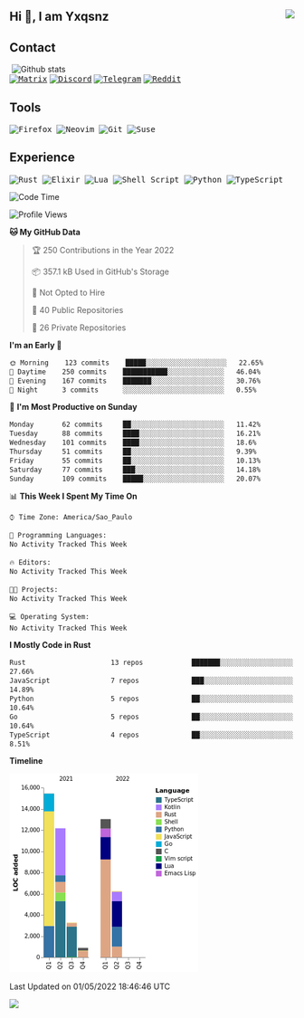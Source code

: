 Hi 👋, I am Yxqsnz     <img align=right src="https://gpvc.arturio.dev/yxqsnz"/> 
---
## Contact

<img src="https://github-readme-stats-eight-theta.vercel.app/api?username=yxqsnz&show_icons=true&theme=onedark&include_all_commits=true&count_private=true&hide_border=true" align="right"
     alt="Github stats" width="500">

[<kbd>![Matrix](https://img.shields.io/badge/Matrix-25D366?style=for-the-badge&logo=element&logoColor=white)](https://matrix.to/#/@awakinos:matrix.org)
[<kbd>![Discord](https://img.shields.io/badge/Discord-7289DA?style=for-the-badge&logo=discord&logoColor=white)</kbd>](https://discord.com/users/615176567567548446)
[<kbd>![Telegram](https://img.shields.io/badge/Telegram-2CA5E0?style=for-the-badge&logo=telegram&logoColor=white)](https://t.me/yxqsnz)
[<kbd>![Reddit](https://img.shields.io/badge/Reddit-FF4500?style=for-the-badge&logo=reddit&logoColor=white)](https://reddit.com/user/yxqsnz)

## Tools
<kbd> ![Firefox](https://img.shields.io/badge/Firefox-FF7139?style=for-the-badge&logo=Firefox-Browser&logoColor=white) </kbd>
<kbd> ![Neovim](https://img.shields.io/badge/NeoVim-%2357A143.svg?&style=for-the-badge&logo=neovim&logoColor=white) </kbd>
<kbd> ![Git](https://img.shields.io/badge/git-%23F05033.svg?style=for-the-badge&logo=git&logoColor=white) </kbd>
<kbd> ![Suse](https://img.shields.io/badge/Open_SUSE-0C322C?style=for-the-badge&logo=SUSE&logoColor=white) </kbd>
## Experience
<kbd> ![Rust](https://img.shields.io/badge/rust-%23000000.svg?style=for-the-badge&logo=rust&logoColor=white) </kbd>
<kbd> ![Elixir](https://img.shields.io/badge/elixir-%234B275F.svg?style=for-the-badge&logo=elixir&logoColor=white) </kbd>
<kbd> ![Lua](https://img.shields.io/badge/Lua-2C2D72?style=for-the-badge&logo=lua&logoColor=white) </kbd>
<kbd> ![Shell Script](https://img.shields.io/badge/shell_script-%23121011.svg?style=for-the-badge&logo=gnu-bash&logoColor=white) </kbd>
<kbd> ![Python](https://img.shields.io/badge/python-3670A0?style=for-the-badge&logo=python&logoColor=ffdd54) </kbd>
<kbd> ![TypeScript](https://img.shields.io/badge/typescript-%23007ACC.svg?style=for-the-badge&logo=typescript&logoColor=white) </kbd>

<!--START_SECTION:waka-->
![Code Time](http://img.shields.io/badge/Code%20Time-1%20hr%2049%20mins-blue)

![Profile Views](http://img.shields.io/badge/Profile%20Views-82-blue)

**🐱 My GitHub Data** 

> 🏆 250 Contributions in the Year 2022
 > 
> 📦 357.1 kB Used in GitHub's Storage 
 > 
> 🚫 Not Opted to Hire
 > 
> 📜 40 Public Repositories 
 > 
> 🔑 26 Private Repositories  
 > 
**I'm an Early 🐤** 

```text
🌞 Morning    123 commits    █████░░░░░░░░░░░░░░░░░░░░   22.65% 
🌆 Daytime    250 commits    ███████████░░░░░░░░░░░░░░   46.04% 
🌃 Evening    167 commits    ███████░░░░░░░░░░░░░░░░░░   30.76% 
🌙 Night      3 commits      ░░░░░░░░░░░░░░░░░░░░░░░░░   0.55%

```
📅 **I'm Most Productive on Sunday** 

```text
Monday       62 commits     ██░░░░░░░░░░░░░░░░░░░░░░░   11.42% 
Tuesday      88 commits     ████░░░░░░░░░░░░░░░░░░░░░   16.21% 
Wednesday    101 commits    ████░░░░░░░░░░░░░░░░░░░░░   18.6% 
Thursday     51 commits     ██░░░░░░░░░░░░░░░░░░░░░░░   9.39% 
Friday       55 commits     ██░░░░░░░░░░░░░░░░░░░░░░░   10.13% 
Saturday     77 commits     ███░░░░░░░░░░░░░░░░░░░░░░   14.18% 
Sunday       109 commits    █████░░░░░░░░░░░░░░░░░░░░   20.07%

```


📊 **This Week I Spent My Time On** 

```text
⌚︎ Time Zone: America/Sao_Paulo

💬 Programming Languages: 
No Activity Tracked This Week

🔥 Editors: 
No Activity Tracked This Week

🐱‍💻 Projects: 
No Activity Tracked This Week

💻 Operating System: 
No Activity Tracked This Week

```

**I Mostly Code in Rust** 

```text
Rust                     13 repos            ███████░░░░░░░░░░░░░░░░░░   27.66% 
JavaScript               7 repos             ███░░░░░░░░░░░░░░░░░░░░░░   14.89% 
Python                   5 repos             ██░░░░░░░░░░░░░░░░░░░░░░░   10.64% 
Go                       5 repos             ██░░░░░░░░░░░░░░░░░░░░░░░   10.64% 
TypeScript               4 repos             ██░░░░░░░░░░░░░░░░░░░░░░░   8.51%

```


**Timeline**

![Chart not found](https://raw.githubusercontent.com/yxqsnz/yxqsnz/main/charts/bar_graph.png) 


 Last Updated on 01/05/2022 18:46:46 UTC
<!--END_SECTION:waka-->
     
![](https://hit.yhype.me/github/profile?user_id=73546477)
